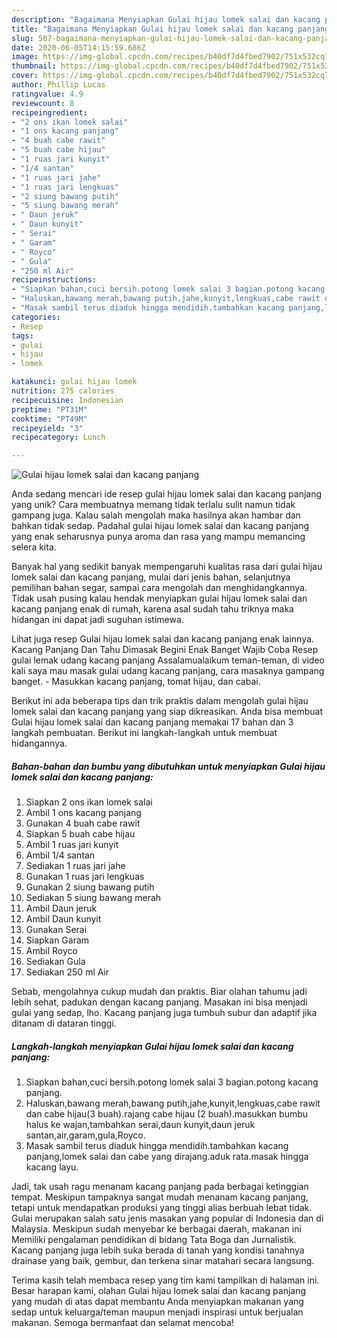 ```yaml
---
description: "Bagaimana Menyiapkan Gulai hijau lomek salai dan kacang panjang yang Enak Banget"
title: "Bagaimana Menyiapkan Gulai hijau lomek salai dan kacang panjang yang Enak Banget"
slug: 507-bagaimana-menyiapkan-gulai-hijau-lomek-salai-dan-kacang-panjang-yang-enak-banget
date: 2020-06-05T14:15:59.686Z
image: https://img-global.cpcdn.com/recipes/b40df7d4fbed7902/751x532cq70/gulai-hijau-lomek-salai-dan-kacang-panjang-foto-resep-utama.jpg
thumbnail: https://img-global.cpcdn.com/recipes/b40df7d4fbed7902/751x532cq70/gulai-hijau-lomek-salai-dan-kacang-panjang-foto-resep-utama.jpg
cover: https://img-global.cpcdn.com/recipes/b40df7d4fbed7902/751x532cq70/gulai-hijau-lomek-salai-dan-kacang-panjang-foto-resep-utama.jpg
author: Phillip Lucas
ratingvalue: 4.9
reviewcount: 8
recipeingredient:
- "2 ons ikan lomek salai"
- "1 ons kacang panjang"
- "4 buah cabe rawit"
- "5 buah cabe hijau"
- "1 ruas jari kunyit"
- "1/4 santan"
- "1 ruas jari jahe"
- "1 ruas jari lengkuas"
- "2 siung bawang putih"
- "5 siung bawang merah"
- " Daun jeruk"
- " Daun kunyit"
- " Serai"
- " Garam"
- " Royco"
- " Gula"
- "250 ml Air"
recipeinstructions:
- "Siapkan bahan,cuci bersih.potong lomek salai 3 bagian.potong kacang panjang."
- "Haluskan,bawang merah,bawang putih,jahe,kunyit,lengkuas,cabe rawit dan cabe hijau(3 buah).rajang cabe hijau (2 buah).masukkan bumbu halus ke wajan,tambahkan serai,daun kunyit,daun jeruk santan,air,garam,gula,Royco."
- "Masak sambil terus diaduk hingga mendidih.tambahkan kacang panjang,lomek salai dan cabe yang dirajang.aduk rata.masak hingga kacang layu."
categories:
- Resep
tags:
- gulai
- hijau
- lomek

katakunci: gulai hijau lomek 
nutrition: 275 calories
recipecuisine: Indonesian
preptime: "PT31M"
cooktime: "PT49M"
recipeyield: "3"
recipecategory: Lunch

---
```



![Gulai hijau lomek salai dan kacang panjang](https://img-global.cpcdn.com/recipes/b40df7d4fbed7902/751x532cq70/gulai-hijau-lomek-salai-dan-kacang-panjang-foto-resep-utama.jpg)

Anda sedang mencari ide resep gulai hijau lomek salai dan kacang panjang yang unik? Cara membuatnya memang tidak terlalu sulit namun tidak gampang juga. Kalau salah mengolah maka hasilnya akan hambar dan bahkan tidak sedap. Padahal gulai hijau lomek salai dan kacang panjang yang enak seharusnya punya aroma dan rasa yang mampu memancing selera kita.

Banyak hal yang sedikit banyak mempengaruhi kualitas rasa dari gulai hijau lomek salai dan kacang panjang, mulai dari jenis bahan, selanjutnya pemilihan bahan segar, sampai cara mengolah dan menghidangkannya. Tidak usah pusing kalau hendak menyiapkan gulai hijau lomek salai dan kacang panjang enak di rumah, karena asal sudah tahu triknya maka hidangan ini dapat jadi suguhan istimewa.

Lihat juga resep Gulai hijau lomek salai dan kacang panjang enak lainnya. Kacang Panjang Dan Tahu Dimasak Begini Enak Banget Wajib Coba Resep gulai lemak udang kacang panjang Assalamualaikum teman-teman, di video kali saya mau masak gulai udang kacang panjang, cara masaknya gampang banget. - Masukkan kacang panjang, tomat hijau, dan cabai.


Berikut ini ada beberapa tips dan trik praktis dalam mengolah gulai hijau lomek salai dan kacang panjang yang siap dikreasikan. Anda bisa membuat Gulai hijau lomek salai dan kacang panjang memakai 17 bahan dan 3 langkah pembuatan. Berikut ini langkah-langkah untuk membuat hidangannya.

<!--inarticleads1-->

##### Bahan-bahan dan bumbu yang dibutuhkan untuk menyiapkan Gulai hijau lomek salai dan kacang panjang:

1. Siapkan 2 ons ikan lomek salai
1. Ambil 1 ons kacang panjang
1. Gunakan 4 buah cabe rawit
1. Siapkan 5 buah cabe hijau
1. Ambil 1 ruas jari kunyit
1. Ambil 1/4 santan
1. Sediakan 1 ruas jari jahe
1. Gunakan 1 ruas jari lengkuas
1. Gunakan 2 siung bawang putih
1. Sediakan 5 siung bawang merah
1. Ambil  Daun jeruk
1. Ambil  Daun kunyit
1. Gunakan  Serai
1. Siapkan  Garam
1. Ambil  Royco
1. Sediakan  Gula
1. Sediakan 250 ml Air


Sebab, mengolahnya cukup mudah dan praktis. Biar olahan tahumu jadi lebih sehat, padukan dengan kacang panjang. Masakan ini bisa menjadi gulai yang sedap, lho. Kacang panjang juga tumbuh subur dan adaptif jika ditanam di dataran tinggi. 

<!--inarticleads2-->

##### Langkah-langkah menyiapkan Gulai hijau lomek salai dan kacang panjang:

1. Siapkan bahan,cuci bersih.potong lomek salai 3 bagian.potong kacang panjang.
1. Haluskan,bawang merah,bawang putih,jahe,kunyit,lengkuas,cabe rawit dan cabe hijau(3 buah).rajang cabe hijau (2 buah).masukkan bumbu halus ke wajan,tambahkan serai,daun kunyit,daun jeruk santan,air,garam,gula,Royco.
1. Masak sambil terus diaduk hingga mendidih.tambahkan kacang panjang,lomek salai dan cabe yang dirajang.aduk rata.masak hingga kacang layu.


Jadi, tak usah ragu menanam kacang panjang pada berbagai ketinggian tempat. Meskipun tampaknya sangat mudah menanam kacang panjang, tetapi untuk mendapatkan produksi yang tinggi alias berbuah lebat tidak. Gulai merupakan salah satu jenis masakan yang popular di Indonesia dan di Malaysia. Meskipun sudah menyebar ke berbagai daerah, makanan ini Memiliki pengalaman pendidikan di bidang Tata Boga dan Jurnalistik. Kacang panjang juga lebih suka berada di tanah yang kondisi tanahnya drainase yang baik, gembur, dan terkena sinar matahari secara langsung. 

Terima kasih telah membaca resep yang tim kami tampilkan di halaman ini. Besar harapan kami, olahan Gulai hijau lomek salai dan kacang panjang yang mudah di atas dapat membantu Anda menyiapkan makanan yang sedap untuk keluarga/teman maupun menjadi inspirasi untuk berjualan makanan. Semoga bermanfaat dan selamat mencoba!
